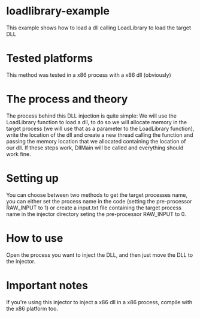 # loadlibrary-example
This example shows how to load a dll calling LoadLibrary to load the target DLL

# Tested platforms
This method was tested in a x86 process with a x86 dll (obviously)

# The process and theory
The process behind this DLL injection is quite simple:
We will use the LoadLibrary function to load a dll, to do so we will allocate memory in the target process (we will use that as a parameter to the LoadLibrary function), write the location of the dll and create a new thread calling the function and passing the memory location that we allocated containing the location of our dll. If these steps work, DllMain will be called and everything should work fine.

# Setting up
You can choose between two methods to get the target processes name, you can either set the process name in the code (setting the pre-processor RAW_INPUT to 1) or create a input.txt file containing the target process name in the injector directory seting the pre-processor RAW_INPUT to 0.

# How to use
Open the process you want to inject the DLL, and then just move the DLL to the injector.

# Important notes

If you're using this injector to inject a x86 dll in a x86 process, compile with the x86 platform too.
